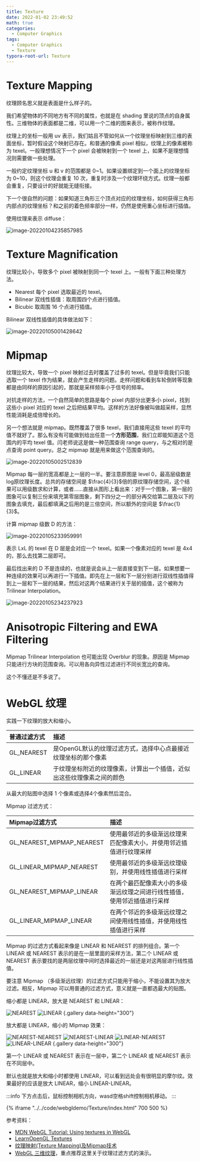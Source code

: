 ```yaml
---
title: Texture
date: 2022-01-02 23:49:52
math: true
categories:
  - Computer Graphics
tags:
  - Computer Graphics
  - Texture
typora-root-url: Texture
---
```






# Texture Mapping

纹理顾名思义就是表面是什么样子的。

我们希望物体的不同地方有不同的属性，也就是在 shading 里说的顶点的自身属性。三维物体的表面都是二维，可以用一个二维的图来表示，被称作纹理。

纹理上的坐标一般用 uv 表示，我们姑且不管如何从一个纹理坐标映射到三维的表面坐标，暂时假设这个映射已存在。和普通的像素 pixel 相似，纹理上的像素被称为 texel。一般理想情况下一个 pixel 会被映射到一个 texel 上，如果不是理想情况则需要做一些处理。

一般约定纹理坐标 u 和 v 的范围都是 0~1。如果设置绑定到一个面上的纹理坐标为 0~10，则这个纹理会重复 10 次，重复时涉及一个纹理环绕方式。纹理一般都会重复，只要设计的好就能无缝衔接。

下一个很自然的问题：如果知道三角形三个顶点对应的纹理坐标，如何获得三角形内部点的纹理坐标？和之前的着色频率部分一样，仍然是使用重心坐标进行插值。

使用纹理来表示 diffuse：

![image-20220104235857985](image-20220104235857985.png)





# Texture Magnification

纹理比较小，导致多个 pixel 被映射到同一个 texel 上。一般有下面三种处理方法。

* Nearest 每个 pixel 选取最近的 texel。
* Bilinear 双线性插值：取周围四个点进行插值。
* Bicubic 取周围 16 个点进行插值。

Bilinear 双线性插值的具体做法如下：

![image-20220105001428642](image-20220105001428642.png)





# Mipmap

纹理比较大，导致一个 pixel 映射过去时覆盖了过多的 texel。但是毕竟我们只能选取一个 texel 作为结果，就会产生走样的问题。走样问题和看到车轮倒转等现象都是由同样的原因引起的，那就是采样频率小于信号的频率。

对抗走样的方法，一个自然简单的思路是每个 pixel 内部分出更多小 pixel，找到这些小 pixel 对应的 texel 之后把结果平均。这样的方法好像被叫做超采样，显然性能消耗是成倍增长的。

另一个想法就是 mipmap。既然覆盖了很多 texel，我们直接用这些 texel 的平均值不就好了。那么有没有可能做到给出任意一个**方形范围**，我们立即能知道这个范围内的平均 texel 值。闫老师说这是做一种范围查询 range query，与之相对的是点查询 point query。总之 mipmap 就是用来做这个范围查询的。

![image-20220105002512839](image-20220105002512839.png)

Mipmap 每一层的宽高都是上一层的一半。要注意原图是 level 0，最高层级数是 log原纹理长度。总共的存储空间是 $\frac{4}{3}$​ 倍的原纹理存储空间，这个结果可以用级数求和计算，或者……直接从图形上看出来：对于一个图象，第一层的图象可以复制三份来填充第零层图象，剩下四分之一的部分再交给第二层及以下的图象去填充，最后都填满之后用的是三倍空间，所以额外的空间是 $\frac{1}{3}$。

计算 mipmap 级数 D 的方法：

![image-20220105233959991](image-20220105233959991.png)

表示 LxL 的 texel 在 D 层是会对应一个 texel。如果一个像素对应的 texel 是 4x4 的，那么去找第二层即可。

最后找出来的 D 不是连续的，也就是说会从上一层直接变到下一层。如果想要一种连续的效果可以再进行一下插值。即先在上一层和下一层分别进行双线性插值得到上一层和下一层的结果，然后对这两个结果进行关于层的插值，这个被称为 Trilinear Interpolation。

![image-20220105234237923](image-20220105234237923.png)



# Anisotropic Filtering and EWA Filtering

Mipmap Trilinear Interpolation 也可能出现 Overblur 的现象。原因是 Mipmap 只能进行方块的范围查询。可以用各向异性过滤进行不同长宽比的查询。

这个不懂还是不多说了。



# WebGL 纹理

实践一下纹理的放大和缩小。

| 普通过滤方式                  | 描述                                                         |
| :------------------------ | :----------------------------------------------------------- |
| GL_NEAREST | 是OpenGL默认的纹理过滤方式，选择中心点最接近纹理坐标的那个像素 |
| GL_LINEAR  | 于纹理坐标附近的纹理像素，计算出一个插值，近似出这些纹理像素之间的颜色 |

从最大的贴图中选择 1 个像素或选择4个像素然后混合。

Mipmap 过滤方式：

| Mipmap过滤方式             | 描述                                                         |
| :------------------------ | :----------------------------------------------------------- |
| GL_NEAREST_MIPMAP_NEAREST | 使用最邻近的多级渐远纹理来匹配像素大小，并使用邻近插值进行纹理采样 |
| GL_LINEAR_MIPMAP_NEAREST  | 使用最邻近的多级渐远纹理级别，并使用线性插值进行采样         |
| GL_NEAREST_MIPMAP_LINEAR  | 在两个最匹配像素大小的多级渐远纹理之间进行线性插值，使用邻近插值进行采样 |
| GL_LINEAR_MIPMAP_LINEAR   | 在两个邻近的多级渐远纹理之间使用线性插值，并使用线性插值进行采样 |

Mipmap 的过滤方式看起来像是 LINEAR 和 NEAREST 的排列组合。第一个 LINEAR 或 NEAREST 表示的是在一层里面的采样方法，第二个 LINEAR 或 NEAREST 表示要找的是两层纹理中间时选择最近的一层还是对这两层进行线性插值。

要注意 Mipmap （多级渐远纹理）的过滤方式只能用于缩小，不能设置其为放大过滤。相反，Mipmap 可以用普通的过滤方式，意义就是一直都选最大的贴图。

缩小都是 LINEAR，放大是 NEAREST 和 LINEAR：

![NEAREST](image-20220106201116658.png)
![LINEAR](image-20220106201030097.png)
{.gallery data-height="300"}


放大都是 LINEAR，缩小的 Mipmap 效果：

![NEAREST-NEAREST](image-20220106201433282.png)
![NEAREST-LINEAR](image-20220106201607193.png)
![LINEAR-NEAREST](image-20220106201748443.png)
![LINEAR-LINEAR](image-20220106201821890.png)
{.gallery data-height="300"}

第一个 LINEAR 或 NEAREST 表示在一层中，第二个 LINEAR 或 NEAREST 表示在不同层中。

默认也就是放大和缩小时都使用 LINEAR，可以看到远处会有很明显的摩尔纹。效果最好的应该是放大 LINEAR，缩小 LINEAR-LINEAR。

:::info
下方点击后，鼠标控制相机方向，wasd空格shift控制相机移动。
:::

{% iframe "../../code/webgldemo/Texture/index.html" 700 500 %}

参考资料：

* [MDN WebGL Tutorial: Using textures in WebGL](https://developer.mozilla.org/zh-CN/docs/Web/API/WebGL_API/Tutorial/Using_textures_in_WebGL)
* [LearnOpenGL Textures](https://learnopengl-cn.github.io/01%20Getting%20started/06%20Textures/)
* [纹理映射(Texture Mapping)及Mipmap技术](https://zhuanlan.zhihu.com/p/144332091)
* [WebGL 三维纹理](https://webglfundamentals.org/webgl/lessons/zh_cn/webgl-3d-textures.html)，重点推荐这里关于纹理过滤方式的演示。

